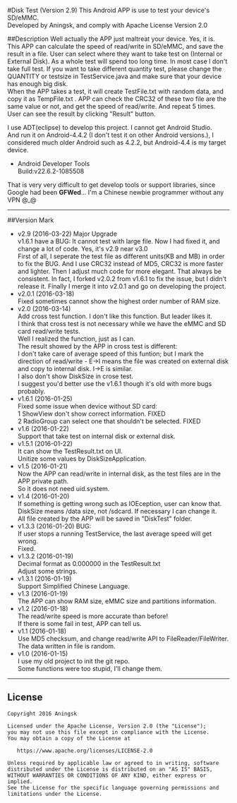 #Disk Test (Version 2.9) 
This Android APP is use to test your device's SD/eMMC.   
Developed by Aningsk, and comply with Apache License Version 2.0

##Description
Well actually the APP just maltreat your device. Yes, it is.  
This APP can calculate the speed of read/write in SD/eMMC, and save the result in a file.
User can select where they want to take test on (Internal or External Disk).
As a whole test will spend too long time. In most case I don't take full test.
If you want to take different quantity test, please change the QUANTITY or testsize in TestService.java 
and make sure that your device has enough big disk.   
When the APP takes a test, it will create TestFile.txt with random data, and copy it as 
TempFile.txt . APP can check the CRC32 of these two file are the same value or not, and get the 
speed of read/write. And repeat 5 times. User can see the result by clicking "Result" button.

I use ADT(eclipse) to develop this project. I cannot get Android Studio.  
And run it on Android-4.4.2 (I don't test it on other Android versions.), 
I considered much older Android such as 4.2.2, but Android-4.4 is my target device.

* Android Developer Tools  
    Build:v22.6.2-1085508  

That is very very difficult to get develop tools or support libraries, since Google had been **GFWed**... 
I'm a Chinese newbie programmer without any VPN @\_@

***
##Version Mark 
* v2.9 (2016-03-22) Major Upgrade   
    v1.6.1 have a BUG: It cannot test with large file. Now I had fixed it, and change a lot of code. 
    Yes, it's v2.9 near v3.0  
    First of all, I seperate the test file as different units(KB and MB) in order to fix the BUG. 
    And I use CRC32 instead of MD5, CRC32 is more faster and lighter. Then I adjust much code for more 
    elegant. That always be consistent.
    In fact, I forked v2.0.2 from v1.6.1 to fix the issue, but I didn't release it. Finally I merge it 
    into v2.0.1 and go on developing the project.  
* v2.0.1 (2016-03-18)   
    Fixed sometimes cannot show the highest order number of RAM size.  
* v2.0 (2016-03-14)  
    Add cross test function. I don't like this function. But leader likes it.   
    I think that cross test is not necessary while we have the eMMC and SD card 
    read/write tests.  
    Well I realized the function, just as I can.  
    The result showed by the APP in cross test is different:  
    I don't take care of average speed of this funtion; but I mark the direction 
    of read/write - E->I means the file was created on external disk and copy to 
    internal disk. I->E is similar.  
    I also don't show DiskSize in crose test.  
    I suggest you'd better use the v1.6.1 though it's old with more bugs probably.  
* v1.6.1 (2016-01-25)   
    Fixed some issue when device without SD card:   
    1 ShowView don't show correct information. FIXED   
    2 RadioGroup can select one that shouldn't be selected. FIXED  
* v1.6 (2016-01-22)   
    Support that take test on internal disk or external disk.
* v1.5.1 (2016-01-22)   
    It can show the TestResult.txt on UI.   
    Unitize some values by DiskSizeApplication.
* v1.5 (2016-01-21)   
    Now the APP can read/write in internal disk, as the test files are in the APP private path.  
    So it does not need uid.system. 
* v1.4 (2016-01-20)   
    If something is getting wrong such as IOEception, user can know that.   
    DiskSize means /data size, not /sdcard. If necessary I can change it.   
    All file created by the APP will be saved in "DiskTest" folder.
* v1.3.3 (2016-01-20)
    BUG:   
    If user stops a running TestService, the last average speed will get wrong.   
    Fixed.
* v1.3.2 (2016-01-19)   
    Decimal format as 0.000000 in the TestResult.txt   
    Adjust some strings.
* v1.3.1 (2016-01-19)   
    Support Simplified Chinese Language.  
* v1.3 (2016-01-19)   
    The APP can show RAM size, eMMC size and partitions information.
* v1.2 (2016-01-18)   
    The read/write speed is more accurate than before!  
    If there is some fail in test, APP can tell us.
* v1.1 (2016-01-18)   
    Use MD5 checksum, and change read/write API to FileReader/FileWriter.  
    The data written in file is random.
* v1.0 (2016-01-15)  
    I use my old project to init the git repo.  
    Some functions were too stupid, I'll change them.

***
## License

    Copyright 2016 Aningsk

    Licensed under the Apache License, Version 2.0 (the "License");
    you may not use this file except in compliance with the License.
    You may obtain a copy of the License at

       https://www.apache.org/licenses/LICENSE-2.0

    Unless required by applicable law or agreed to in writing, software
    distributed under the License is distributed on an "AS IS" BASIS,
    WITHOUT WARRANTIES OR CONDITIONS OF ANY KIND, either express or implied.
    See the License for the specific language governing permissions and
    limitations under the License.
